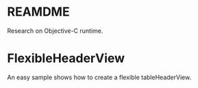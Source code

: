 # REAMDME
Research on Objective-C runtime.

# FlexibleHeaderView
An easy sample shows how to create a flexible tableHeaderView.

